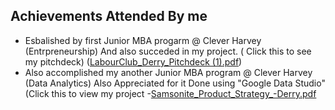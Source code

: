 ## Achievements Attended By me
- Esbalished by first Junior MBA progarm @ Clever Harvey (Entrpreneurship) And also succeded in my project.
( Click this to see my pitchdeck) ([LabourClub_Derry_Pitchdeck (1).pdf](https://github.com/Derryde/Porfolio/files/9008674/LabourClub_Derry_Pitchdeck.1.pdf))
- Also accomplished my another Junior MBA program @ Clever Harvey (Data Analytics) Also Appreciated for it Done using "Google Data Studio" (Click this to view my project -[Samsonite_Product_Strategy_-Derry.pdf](https://github.com/Derryde/Porfolio/files/9008787/Samsonite_Product_Strategy_-Derry.pdf)




